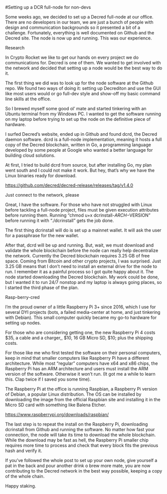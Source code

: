 #Setting up a DCR full-node for non-devs

Some weeks ago, we decided to set up a Decred full-node at our office. There are no developers in our team, we are just a bunch of people with design and communication backgrounds so it presented a bit of a challenge. Fortunately, everything is well documented on Github and the Decred site. The node is now up and running. This was our experience.

Research

In Crypto Rocket we like to get our hands on every project we do communications for. Decred is one of them. We wanted to get involved with the network and decided that setting up a node would be the best way to do it.

The first thing we did was to look up for the node software at the Github repo. We found two ways of doing it: setting up Decrediton and use the GUI like most users would or go full-dev style and show-off my basic command line skills at the office.

So I brewed myself some good ol’ mate and started tinkering with an Ubuntu terminal from my Windows PC. I wanted to get the software running on my laptop before trying to set up the node on the definitive piece of hardware.

I surfed Decred’s website, ended up in Github and found dcrd, the Decred daemon software. dcrd is a full-node implementation, meaning it hosts a full copy of the Decred blockchain, written in Go, a programming language developed by some people at Google who wanted a better language for building cloud solutions.

At first, I tried to build dcrd from source, but after installing Go, my plan went south and I could not make it work. But hey, that’s why we have the Linux binaries ready for download.

https://github.com/decred/decred-release/releases/tag/v1.4.0

Just connect to the network, please

Great, I have the software. For those who have not struggled with Linux before tackling a full-node project, files must be given execution attributes before running them. Running “chmod u+x dcrinstall-$ARCH-$VERSION” before running it with “./dcrinstall” gets the job done.

The first thing dcrinstall will do is set up a mainnet wallet. It will ask the user for a passphrase for the new wallet.

After that, dcrd will be up and running. But, wait, we must download and validate the whole blockchain before the node can really help decentralize the network. Currently the Decred blockchain requires 3.25 GB of free space. Coming from Bitcoin and other crypto projects, I was surprised. Just 3.25 GB means that I don’t need to install an external drive for the node to run. I remember it as a painful process so I got quite happy about it.
The node started downloading the Decred blockchain. My work could be done, but I wanted it to run 24/7 nonstop and my laptop is always going places, so I started the third phase of the plan.

Rasp-berry-cred

I’m the proud owner of a little Raspberry Pi 3+ since 2016, which I use for several DYI projects (bots, a failed media-center at home, and just tinkering with Debian). This small computer quickly became my go-to hardware for setting up nodes.

For those who are considering getting one, the new Raspberry Pi 4 costs $35, a cable and a charger,, $10, 16 GB Micro SD, $10; plus the shipping costs.

For those like me who first tested the software on their personal computers, keep in mind that smaller computers like Raspberry Pi have a different architecture. While most “regular” computers have x64 and x86 chips, the Raspberry Pi has an ARM architecture and users must install the ARM version of the software. Otherwise it won’t run. (It got me a while to learn this. Clap twice if I saved you some time).

The Raspberry Pi at the office is running Raspbian, a Raspberry Pi version of Debian, a popular Linux distribution. The OS can be installed by downloading the image from the official Raspbian site and installing it in the Micro SD card with something like Balena Etcher.

https://www.raspberrypi.org/downloads/raspbian/

The last step is to repeat the install on the Raspberry Pi, downloading dcrinstall from Github and running the software. No matter how fast your connection, the node will take its time to download the whole blockchain. While the download may be fast as hell, the Raspberry Pi smaller chip requires more time to process and check that every block fits the previous hash and verify it.

If you’ve followed the whole post to set up your own node, give yourself a pat in the back and pour another drink o brew more mate, you are now contributing to the Decred network in the best way possible, keeping a copy of the whole chain.

Happy staking.
